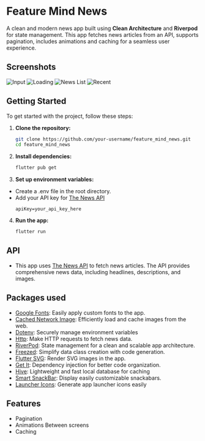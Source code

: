 # Feature Mind News

A clean and modern news app built using **Clean Architecture** and **Riverpod** for state management. This app fetches news articles from an API, supports pagination, includes animations and caching for a seamless user experience.

## Screenshots
![Input](https://github.com/user-attachments/assets/4f002540-d5dd-4e9d-9bb8-e0d0ca325e18)
![Loading](https://github.com/user-attachments/assets/db1889f4-4930-4523-bcea-d7698212044e)
![News List](https://github.com/user-attachments/assets/d9fb0c0b-303e-45a6-9318-c434bf9335ec)
![Recent](https://github.com/user-attachments/assets/7c221e95-0995-40c8-bc74-87c9d9b7029c)

## Getting Started 
To get started with the project, follow these steps:
1. **Clone the repository:**
   ```bash
   git clone https://github.com/your-username/feature_mind_news.git
   cd feature_mind_news
2. **Install dependencies:**
   ```bash
   flutter pub get
3. **Set up environment variables:** 
- Create a .env file in the root directory.
- Add your API key for [The News API](https://newsapi.org/)
   ```env
   apiKey=your_api_key_here
4. **Run the app:**
   ```bash
   flutter run

## API
- This app uses [The News API](https://newsapi.org/docs/endpoints/everything) to fetch news articles. The API provides comprehensive news data, including headlines, descriptions, and images.

## Packages used
* [Google Fonts](https://pub.dev/packages/google_fonts): Easily apply custom fonts to the app.
* [Cached Network Image](https://pub.dev/packages/cached_network_image): Efficiently load and cache images from the web.
* [Dotenv](https://pub.dev/packages/flutter_dotenv): Securely manage environment variables
* [Http](https://pub.dev/packages/http): Make HTTP requests to fetch news data.
* [RiverPod](https://pub.dev/packages/flutter_riverpod): State management for a clean and scalable app architecture.
* [Freezed](https://pub.dev/packages/freezed_annotation): Simplify data class creation with code generation.
* [Flutter SVG](https://pub.dev/packages/flutter_svg): Render SVG images in the app.
* [Get It](https://pub.dev/packages/get_it): Dependency injection for better code organization.
* [Hive](https://pub.dev/packages/hive_flutter): Lightweight and fast local database for caching
* [Smart SnackBar](https://pub.dev/packages/smart_snackbars): Display easily customizable snackabars.
* [Launcher Icons](https://pub.dev/packages/flutter_launcher_icons): Generate app launcher icons easily

## Features
* Pagination
* Animations Between screens
* Caching 
